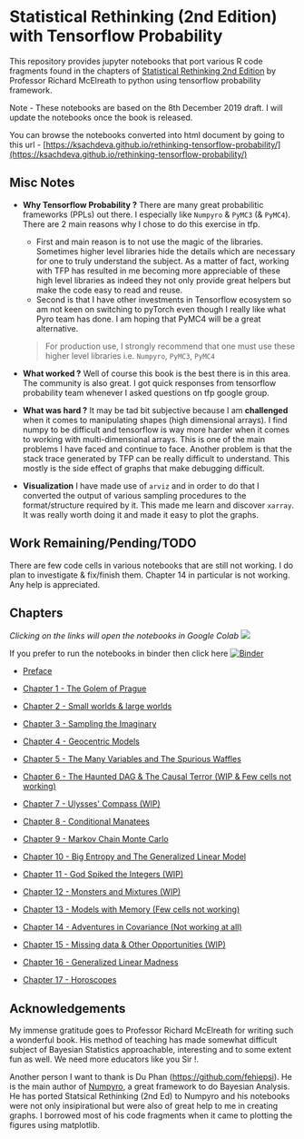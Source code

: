 # Statistical Rethinking (2nd Edition) with Tensorflow Probability

This repository provides jupyter notebooks that port various R code fragments found in the
chapters of [Statistical Rethinking 2nd Edition](https://xcelab.net/rm/statistical-rethinking/) by Professor Richard McElreath to python using tensorflow probability framework.

Note - These notebooks are based on the 8th December 2019 draft. I will update the notebooks once the book is released.

You can browse the notebooks converted into html document by going to this url - [https://ksachdeva.github.io/rethinking-tensorflow-probability/](https://ksachdeva.github.io/rethinking-tensorflow-probability/)

## Misc Notes

* **Why Tensorflow Probability ?** There are many great probabilitic frameworks (PPLs) out there. I especially like `Numpyro` & `PyMC3` (& `PyMC4`). There are 2 main reasons why I chose to do this exercise in tfp.
    * First and main reason is to not use the magic of the libraries. Sometimes higher level libraries hide the details which are necessary for one to truly understand the subject. As a matter of fact, working with TFP has resulted in me becoming more appreciable of these high level libraries as indeed they not only provide great helpers but make the code easy to read and reuse.
    * Second is that I have other investments in Tensorflow ecosystem so am not keen on switching to pyTorch even though I really like what Pyro team has done. I am hoping that PyMC4 will be a great alternative.

  > For production use, I strongly recommend that one must use these higher level libraries i.e. `Numpyro`, `PyMC3`, `PyMC4`

* **What worked ?** Well of course this book is the best there is in this area. The community is also great. I got quick responses from tensorflow probability team whenever I asked questions on tfp google group.

* **What was hard ?** It may be tad bit subjective because I am **challenged** when it comes to manipulating shapes (high dimensional arrays). I find numpy to be difficult and tensorflow is way more harder when it comes to working with multi-dimensional arrays. This is one of the main problems I have faced and continue to face. Another problem is that the stack trace generated by TFP can be really difficult to understand. This mostly is the side effect of graphs that make debugging difficult.

* **Visualization** I have made use of `arviz` and in order to do that I converted the output of various sampling procedures to the format/structure required by it. This made me learn and discover `xarray`. It was really worth doing it and made it easy to plot the graphs.

## Work Remaining/Pending/TODO

There are few code cells in various notebooks that are still not working. I do plan to investigate & fix/finish them. Chapter 14 in particular is not working. Any help is appreciated.

## Chapters  

*Clicking on the links will open the notebooks in Google Colab <img src="https://www.tensorflow.org/images/colab_logo_32px.png"/>*

If you prefer to run the notebooks in binder then click here [![Binder](https://mybinder.org/badge_logo.svg)](https://mybinder.org/v2/gh/ksachdeva/rethinking-tensorflow-probability/master)

* [Preface](https://colab.research.google.com/github/ksachdeva/rethinking-tensorflow-probability/blob/master/notebooks/preface.ipynb)

* [Chapter 1 - The Golem of Prague](https://colab.research.google.com/github/ksachdeva/rethinking-tensorflow-probability/blob/master/notebooks/01_the_golem_of_prague.ipynb)

* [Chapter 2 - Small worlds & large worlds](https://colab.research.google.com/github/ksachdeva/rethinking-tensorflow-probability/blob/master/notebooks/02_small_worlds_and_large_worlds.ipynb)  

* [Chapter 3 - Sampling the Imaginary](https://colab.research.google.com/github/ksachdeva/rethinking-tensorflow-probability/blob/master/notebooks/03_sampling_the_imaginary.ipynb)

* [Chapter 4 - Geocentric Models](https://colab.research.google.com/github/ksachdeva/rethinking-tensorflow-probability/blob/master/notebooks/04_geocentric_models.ipynb)

* [Chapter 5 - The Many Variables and The Spurious Waffles](https://colab.research.google.com/github/ksachdeva/rethinking-tensorflow-probability/blob/master/notebooks/05_the_many_variables_and_the_spurious_waffles.ipynb)

* [Chapter 6 - The Haunted DAG & The Causal Terror (WIP & Few cells not working)](https://colab.research.google.com/github/ksachdeva/rethinking-tensorflow-probability/blob/master/notebooks/06_the_haunted_dag_and_the_causal_terror.ipynb)

* [Chapter 7 - Ulysses' Compass (WIP)](https://colab.research.google.com/github/ksachdeva/rethinking-tensorflow-probability/blob/master/notebooks/07_ulysses_compass.ipynb)

* [Chapter 8 - Conditional Manatees](https://colab.research.google.com/github/ksachdeva/rethinking-tensorflow-probability/blob/master/notebooks/08_conditional_manatees.ipynb)

* [Chapter 9 - Markov Chain Monte Carlo](https://colab.research.google.com/github/ksachdeva/rethinking-tensorflow-probability/blob/master/notebooks/09_markov_chain_monte_carlo.ipynb)

* [Chapter 10 - Big Entropy and The Generalized Linear Model](https://colab.research.google.com/github/ksachdeva/rethinking-tensorflow-probability/blob/master/notebooks/10_big_entropy_and_the_generalized_linear_model.ipynb)

* [Chapter 11 - God Spiked the Integers (WIP)](https://colab.research.google.com/github/ksachdeva/rethinking-tensorflow-probability/blob/master/notebooks/11_god_spiked_the_integers.ipynb)

* [Chapter 12 - Monsters and Mixtures (WIP)](https://colab.research.google.com/github/ksachdeva/rethinking-tensorflow-probability/blob/master/notebooks/12_monsters_and_mixtures.ipynb)

* [Chapter 13 - Models with Memory (Few cells not working)](https://colab.research.google.com/github/ksachdeva/rethinking-tensorflow-probability/blob/master/notebooks/13_models_with_memory.ipynb)

* [Chapter 14 - Adventures in Covariance (Not working at all)](https://colab.research.google.com/github/ksachdeva/rethinking-tensorflow-probability/blob/master/notebooks/14_adevntures_in_covariance.ipynb)

* [Chapter 15 - Missing data & Other Opportunities (WIP)](https://colab.research.google.com/github/ksachdeva/rethinking-tensorflow-probability/blob/master/notebooks/15_missing_data_and_other_opportunities.ipynb)

* [Chapter 16 - Generalized Linear Madness](https://colab.research.google.com/github/ksachdeva/rethinking-tensorflow-probability/blob/master/notebooks/16_generalized_linear_madness.ipynb)

* [Chapter 17 - Horoscopes](https://colab.research.google.com/github/ksachdeva/rethinking-tensorflow-probability/blob/master/notebooks/17_horoscopes.ipynb)

## Acknowledgements

My immense gratitude goes to Professor Richard McElreath for writing such a wonderful book. His method of teaching has made somewhat difficult subject of Bayesian Statistics approachable, interesting and to some extent fun as well. We need more educators like you Sir !.

Another person I want to thank is Du Phan (https://github.com/fehiepsi). He is the main author of [Numpyro](https://github.com/pyro-ppl/numpyro), a great framework to do Bayesian Analysis. He has ported Statsical Rethinking (2nd Ed) to Numpyro and his notebooks were not only insipirational but were also of great help to me in creating graphs. I borrowed most of his code fragments when it came to plotting the figures using matplotlib.
